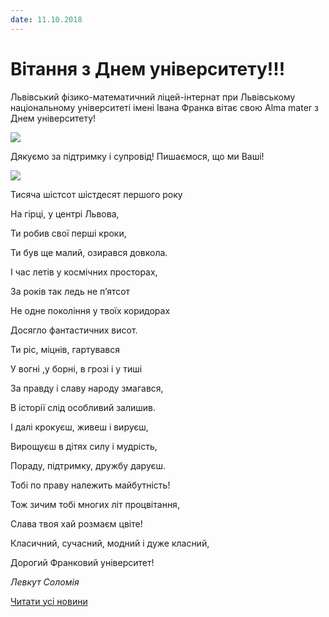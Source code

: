 ```yaml
---
date: 11.10.2018
---
```

# Вітання з Днем університету!!!

Львівський фізико-математичний ліцей-інтернат при Львівському національному університеті імені Івана Франка вітає свою Alma mater з Днем університету!

![](/images/blog/вітання-з-днем-університету/універ18.jpg)

Дякуємо за підтримку і супровід! Пишаємося, що ми Ваші!

![](/images/blog/вітання-з-днем-університету/ліцей2018.jpg)

Тисяча шістсот шістдесят першого року

На гірці, у центрі Львова,

Ти робив свої перші кроки,

Ти був ще малий, озирався довкола.

І час летів у космічних просторах,

За років так ледь не п’ятсот

Не одне покоління у твоїх коридорах

Досягло фантастичних висот.

Ти ріс, міцнів, гартувався

У вогні ,у борні, в грозі і у тиші

За правду і славу народу змагався,

В історії слід особливий залишив.

І далі крокуєш, живеш і вируєш,

Вирощуєш в дітях силу і мудрість,

Пораду, підтримку, дружбу даруєш.

Тобі по праву належить майбутність!

Тож зичим тобі многих літ процвітання,

Слава твоя хай розмаєм цвіте!

Класичний, сучасний, модний і дуже класний,

Дорогий Франковий університет!

*Левкут Соломія*

[Читати усі новини](/news)
